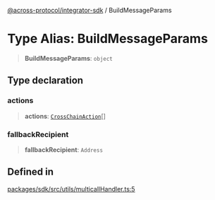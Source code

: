 [@across-protocol/integrator-sdk](../globals.md) / BuildMessageParams

# Type Alias: BuildMessageParams

> **BuildMessageParams**: `object`

## Type declaration

### actions

> **actions**: [`CrossChainAction`](CrossChainAction.md)[]

### fallbackRecipient

> **fallbackRecipient**: `Address`

## Defined in

[packages/sdk/src/utils/multicallHandler.ts:5](https://github.com/across-protocol/toolkit/blob/eee89a253938d54aa640eb34f40c2d714b9d031f/packages/sdk/src/utils/multicallHandler.ts#L5)
